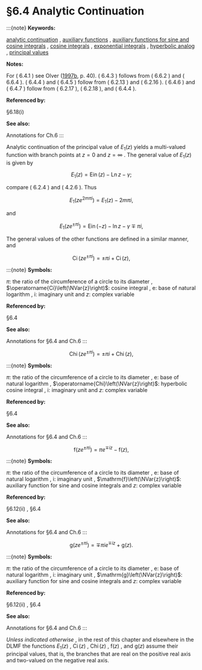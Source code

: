 # §6.4 Analytic Continuation

:::{note}
**Keywords:**

[analytic continuation](http://dlmf.nist.gov/search/search?q=analytic%20continuation) , [auxiliary functions](http://dlmf.nist.gov/search/search?q=auxiliary%20functions) , [auxiliary functions for sine and cosine integrals](http://dlmf.nist.gov/search/search?q=auxiliary%20functions%20for%20sine%20and%20cosine%20integrals) , [cosine integrals](http://dlmf.nist.gov/search/search?q=cosine%20integrals) , [exponential integrals](http://dlmf.nist.gov/search/search?q=exponential%20integrals) , [hyperbolic analog](http://dlmf.nist.gov/search/search?q=hyperbolic%20analog) , [principal values](http://dlmf.nist.gov/search/search?q=principal%20values)

**Notes:**

For ( 6.4.1 ) see Olver ([1997b](./bib/O.html#bib1809 "Asymptotics and Special Functions"), p. 40). ( 6.4.3 ) follows from ( 6.6.2 ) and ( 6.6.4 ). ( 6.4.4 ) and ( 6.4.5 ) follow from ( 6.2.13 ) and ( 6.2.16 ). ( 6.4.6 ) and ( 6.4.7 ) follow from ( 6.2.17 ), ( 6.2.18 ), and ( 6.4.4 ).

**Referenced by:**

§6.18(i)

**See also:**

Annotations for Ch.6
:::

Analytic continuation of the principal value of $E_{1}\left(z\right)$ yields a multi-valued function with branch points at $z=0$ and $z=\infty$ . The general value of $E_{1}\left(z\right)$ is given by


<a id="E1"></a>
$$
E_{1}\left(z\right)=\operatorname{Ein}\left(z\right)-\operatorname{Ln}z-\gamma; \tag{6.4.1}
$$

compare ( 6.2.4 ) and ( 4.2.6 ). Thus


<a id="E2"></a>
$$
E_{1}\left(ze^{2m\pi i}\right)=E_{1}\left(z\right)-2m\pi i, \tag{6.4.2}
$$

and


<a id="E3"></a>
$$
E_{1}\left(ze^{\pm\pi i}\right)=\operatorname{Ein}\left(-z\right)-\ln z-\gamma\mp\pi i, \tag{6.4.3}
$$

The general values of the other functions are defined in a similar manner, and

<a id="EGx1"></a>

$$
\displaystyle\operatorname{Ci}\left(ze^{\pm\pi i}\right) \displaystyle=\pm\pi i+\operatorname{Ci}\left(z\right), \tag{6.4.4}
$$

:::{note}
**Symbols:**

$\pi$: the ratio of the circumference of a circle to its diameter , $\operatorname{Ci}\left(\NVar{z}\right)$: cosine integral , $\mathrm{e}$: base of natural logarithm , $\mathrm{i}$: imaginary unit and $z$: complex variable

**Referenced by:**

§6.4

**See also:**

Annotations for §6.4 and Ch.6
:::

$$
\displaystyle\operatorname{Chi}\left(ze^{\pm\pi i}\right) \displaystyle=\pm\pi i+\operatorname{Chi}\left(z\right), \tag{6.4.5}
$$

:::{note}
**Symbols:**

$\pi$: the ratio of the circumference of a circle to its diameter , $\mathrm{e}$: base of natural logarithm , $\operatorname{Chi}\left(\NVar{z}\right)$: hyperbolic cosine integral , $\mathrm{i}$: imaginary unit and $z$: complex variable

**Referenced by:**

§6.4

**See also:**

Annotations for §6.4 and Ch.6
:::

$$
\displaystyle\mathrm{f}\left(ze^{\pm\pi i}\right) \displaystyle=\pi e^{\mp iz}-\mathrm{f}\left(z\right), \tag{6.4.6}
$$

:::{note}
**Symbols:**

$\pi$: the ratio of the circumference of a circle to its diameter , $\mathrm{e}$: base of natural logarithm , $\mathrm{i}$: imaginary unit , $\mathrm{f}\left(\NVar{z}\right)$: auxiliary function for sine and cosine integrals and $z$: complex variable

**Referenced by:**

§6.12(ii) , §6.4

**See also:**

Annotations for §6.4 and Ch.6
:::

$$
\displaystyle\mathrm{g}\left(ze^{\pm\pi i}\right) \displaystyle=\mp\pi ie^{\mp iz}+\mathrm{g}\left(z\right). \tag{6.4.7}
$$

:::{note}
**Symbols:**

$\pi$: the ratio of the circumference of a circle to its diameter , $\mathrm{e}$: base of natural logarithm , $\mathrm{i}$: imaginary unit , $\mathrm{g}\left(\NVar{z}\right)$: auxiliary function for sine and cosine integrals and $z$: complex variable

**Referenced by:**

§6.12(ii) , §6.4

**See also:**

Annotations for §6.4 and Ch.6
:::

*Unless indicated otherwise* , in the rest of this chapter and elsewhere in the DLMF the functions $E_{1}\left(z\right)$ , $\operatorname{Ci}\left(z\right)$ , $\operatorname{Chi}\left(z\right)$ , $\mathrm{f}\left(z\right)$ , and $\mathrm{g}\left(z\right)$ assume their principal values, that is, the branches that are real on the positive real axis and two-valued on the negative real axis.
